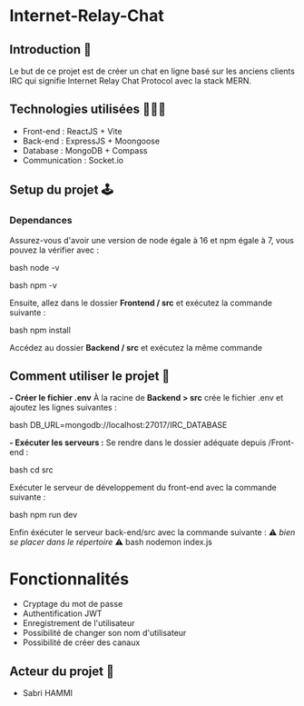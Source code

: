 # Internet-Relay-Chat

## Introduction 📖
Le but de ce projet est de créer un chat en ligne basé sur les anciens clients IRC qui signifie Internet Relay Chat Protocol avec la stack MERN.

## Technologies utilisées 👨🏻‍💻

- Front-end : ReactJS + Vite
- Back-end : ExpressJS + Moongoose
- Database : MongoDB + Compass
- Communication : Socket.io

## Setup du projet 🕹️

### Dependances

Assurez-vous d'avoir une version de node égale à 16 et npm égale à 7, vous pouvez la vérifier avec :

bash
node -v


bash
npm -v


Ensuite, allez dans le dossier **Frontend / src** et exécutez la commande suivante :

bash
npm install

Accédez au dossier **Backend / src** et exécutez la même commande

## Comment utiliser le projet 🚀 ##

**- Créer le fichier .env**
À la racine de **Backend > src** crée le fichier .env et ajoutez les lignes suivantes :

bash
DB_URL=mongodb://localhost:27017/IRC_DATABASE


**- Exécuter les serveurs :**
Se rendre dans le dossier adéquate depuis /Front-end :

bash
 cd src


Exécuter le serveur de développement du front-end avec la commande suivante :

bash
 npm run dev

Enfin éxécuter le serveur back-end/src avec la commande suivante :
⚠️ *bien se placer dans le répertoire* ⚠️
bash
 nodemon index.js

# Fonctionnalités #
- Cryptage du mot de passe
- Authentification JWT
- Enregistrement de l'utilisateur
- Possibilité de changer son nom d'utilisateur
- Possibilité de créer des canaux

## Acteur du projet 💪 ##
- Sabri HAMMI
